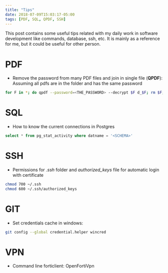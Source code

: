 ```yaml
---
title: "Tips"
date: 2018-07-09T15:03:17-05:00
tags: [PDF, SQL, QPDF, SSH]
---
```


This post contains some useful tips related with my daily work in software development like commands, database, ssh, etc. It is mainly as a reference for me, but it could be useful for other person.

# PDF 

* Remove the password from many PDF files and join in single file (**QPDF**): Assuming all pdfs are in the folder and has the same password

``` bash
for F in *; do qpdf --password=<THE_PASSWORD> --decrypt $F d_$F; rm $F; done; qpdf --empty <MERGED_NAME>.pdf --pages *.pdf --; rm d_*.pdf
```

# SQL

* How to know the current connections in Postgres

``` sql
select * from pg_stat_activity where datname = '<SCHEMA>'
```

# SSH

* Permissions for *.ssh* folder and *authorized_keys* file for automatic login with certificate

```bash
chmod 700 ~/.ssh
chmod 600 ~/.ssh/authorized_keys
```

# GIT

* Set credentials cache in windows:

```bash
git config --global credential.helper wincred
```

# VPN

* Command line forticlient: OpenFortiVpn

